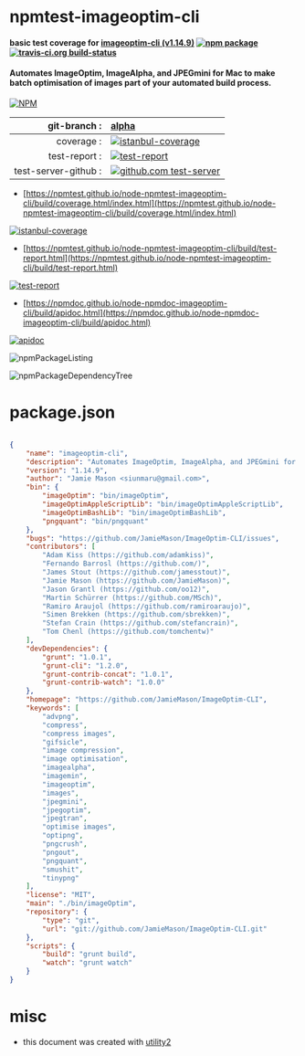 # npmtest-imageoptim-cli

#### basic test coverage for  [imageoptim-cli (v1.14.9)](https://github.com/JamieMason/ImageOptim-CLI)  [![npm package](https://img.shields.io/npm/v/npmtest-imageoptim-cli.svg?style=flat-square)](https://www.npmjs.org/package/npmtest-imageoptim-cli) [![travis-ci.org build-status](https://api.travis-ci.org/npmtest/node-npmtest-imageoptim-cli.svg)](https://travis-ci.org/npmtest/node-npmtest-imageoptim-cli)

#### Automates ImageOptim, ImageAlpha, and JPEGmini for Mac to make batch optimisation of images part of your automated build process.

[![NPM](https://nodei.co/npm/imageoptim-cli.png?downloads=true&downloadRank=true&stars=true)](https://www.npmjs.com/package/imageoptim-cli)

| git-branch : | [alpha](https://github.com/npmtest/node-npmtest-imageoptim-cli/tree/alpha)|
|--:|:--|
| coverage : | [![istanbul-coverage](https://npmtest.github.io/node-npmtest-imageoptim-cli/build/coverage.badge.svg)](https://npmtest.github.io/node-npmtest-imageoptim-cli/build/coverage.html/index.html)|
| test-report : | [![test-report](https://npmtest.github.io/node-npmtest-imageoptim-cli/build/test-report.badge.svg)](https://npmtest.github.io/node-npmtest-imageoptim-cli/build/test-report.html)|
| test-server-github : | [![github.com test-server](https://npmtest.github.io/node-npmtest-imageoptim-cli/GitHub-Mark-32px.png)](https://npmtest.github.io/node-npmtest-imageoptim-cli/build/app/index.html) | | build-artifacts : | [![build-artifacts](https://npmtest.github.io/node-npmtest-imageoptim-cli/glyphicons_144_folder_open.png)](https://github.com/npmtest/node-npmtest-imageoptim-cli/tree/gh-pages/build)|

- [https://npmtest.github.io/node-npmtest-imageoptim-cli/build/coverage.html/index.html](https://npmtest.github.io/node-npmtest-imageoptim-cli/build/coverage.html/index.html)

[![istanbul-coverage](https://npmtest.github.io/node-npmtest-imageoptim-cli/build/screenCapture.buildCi.browser.%252Ftmp%252Fbuild%252Fcoverage.lib.html.png)](https://npmtest.github.io/node-npmtest-imageoptim-cli/build/coverage.html/index.html)

- [https://npmtest.github.io/node-npmtest-imageoptim-cli/build/test-report.html](https://npmtest.github.io/node-npmtest-imageoptim-cli/build/test-report.html)

[![test-report](https://npmtest.github.io/node-npmtest-imageoptim-cli/build/screenCapture.buildCi.browser.%252Ftmp%252Fbuild%252Ftest-report.html.png)](https://npmtest.github.io/node-npmtest-imageoptim-cli/build/test-report.html)

- [https://npmdoc.github.io/node-npmdoc-imageoptim-cli/build/apidoc.html](https://npmdoc.github.io/node-npmdoc-imageoptim-cli/build/apidoc.html)

[![apidoc](https://npmdoc.github.io/node-npmdoc-imageoptim-cli/build/screenCapture.buildCi.browser.%252Ftmp%252Fbuild%252Fapidoc.html.png)](https://npmdoc.github.io/node-npmdoc-imageoptim-cli/build/apidoc.html)

![npmPackageListing](https://npmtest.github.io/node-npmtest-imageoptim-cli/build/screenCapture.npmPackageListing.svg)

![npmPackageDependencyTree](https://npmtest.github.io/node-npmtest-imageoptim-cli/build/screenCapture.npmPackageDependencyTree.svg)



# package.json

```json

{
    "name": "imageoptim-cli",
    "description": "Automates ImageOptim, ImageAlpha, and JPEGmini for Mac to make batch optimisation of images part of your automated build process.",
    "version": "1.14.9",
    "author": "Jamie Mason <siunmaru@gmail.com>",
    "bin": {
        "imageOptim": "bin/imageOptim",
        "imageOptimAppleScriptLib": "bin/imageOptimAppleScriptLib",
        "imageOptimBashLib": "bin/imageOptimBashLib",
        "pngquant": "bin/pngquant"
    },
    "bugs": "https://github.com/JamieMason/ImageOptim-CLI/issues",
    "contributors": [
        "Adam Kiss (https://github.com/adamkiss)",
        "Fernando Barrosl (https://github.com/)",
        "James Stout (https://github.com/jamesstout)",
        "Jamie Mason (https://github.com/JamieMason)",
        "Jason Grantl (https://github.com/oo12)",
        "Martin Schürrer (https://github.com/MSch)",
        "Ramiro Araujol (https://github.com/ramiroaraujo)",
        "Simen Brekken (https://github.com/sbrekken)",
        "Stefan Crain (https://github.com/stefancrain)",
        "Tom Chenl (https://github.com/tomchentw)"
    ],
    "devDependencies": {
        "grunt": "1.0.1",
        "grunt-cli": "1.2.0",
        "grunt-contrib-concat": "1.0.1",
        "grunt-contrib-watch": "1.0.0"
    },
    "homepage": "https://github.com/JamieMason/ImageOptim-CLI",
    "keywords": [
        "advpng",
        "compress",
        "compress images",
        "gifsicle",
        "image compression",
        "image optimisation",
        "imagealpha",
        "imagemin",
        "imageoptim",
        "images",
        "jpegmini",
        "jpegoptim",
        "jpegtran",
        "optimise images",
        "optipng",
        "pngcrush",
        "pngout",
        "pngquant",
        "smushit",
        "tinypng"
    ],
    "license": "MIT",
    "main": "./bin/imageOptim",
    "repository": {
        "type": "git",
        "url": "git://github.com/JamieMason/ImageOptim-CLI.git"
    },
    "scripts": {
        "build": "grunt build",
        "watch": "grunt watch"
    }
}
```



# misc
- this document was created with [utility2](https://github.com/kaizhu256/node-utility2)
